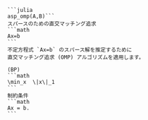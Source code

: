 ````
```julia
asp_omp(A,B)```
スパースのための直交マッチング追求 
```math 
Ax=b
```
不定方程式 `Ax=b` のスパース解を推定するために
直交マッチング追求 (OMP) アルゴリズムを適用します。

(BP)   
```math 
\min_x  \|x\|_1  
```
制約条件  
```math 
Ax = b.
```
````
